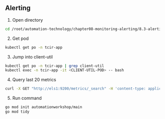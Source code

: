 ## Alerting

1. Open directory 
```bash
cd /root/automation-technology/chapter08-monitoring-alerting/8.3-alerting
```

2. Get pod
```bash
kubectl get po -n tcir-app
```

3. Jump into client-util
```bash
kubectl get po -n tcir-app | grep client-util
kubectl exec -n tcir-app -it <CLIENT-UTIL-POD> -- bash
```

4. Query last 20 metrics
```bash
curl -X GET "http://els1:9200/metrics/_search" -H 'content-type: application/json' -d '{"size":20,"sort":[{"created_at":{"order":"desc"}}]}' | jq
```

5. Run command
```bash
go mod init automationworkshop/main
go mod tidy
```


